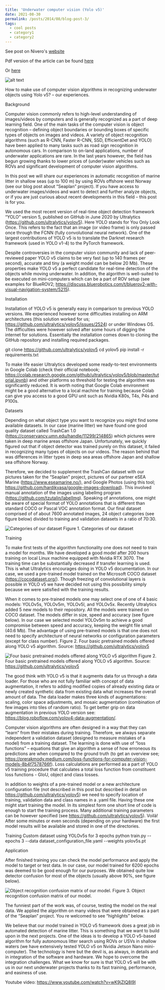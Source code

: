 ```yaml
---
title: 'Underwater computer vision (Yolo v5)'
date: 2021-08-30
permalink: /posts/2014/08/blog-post-3/
tags:
  - cool posts
  - category1
  - category2
---
```


See post on Nivero's [website](https://www.nivero.no/blogg/underwater-computer-vision)

Pdf version of the article can be found [here](https://kriszieba.github.io/files/www-nivero-no-blogg-underwater-computer-vision.pdf)

Or [here](/files/www-nivero-no-blogg-underwater-computer-vision.pdf)


![alt text](seaplan_bilde.jpg "Title")

How to make use of computer vision algorithms in recognizing underwater objects using Yolo v5? – our experiences.

Background

Computer vision commonly refers to high-level understanding of images/videos by computers and is generally recognized as a part of deep learning field. One of the main tasks of the computer vision is object recognition – defining object boundaries or bounding boxes of specific types of objects on images and videos. A variety of object recognition algorithms (such as R-CNN, Faster R-CNN, SSD, EfficientDet and YOLO) have been applied to many tasks such as road sign recognition in autonomous cars. In comparison to on-land applications, number of underwater applications are rare. In the last years however, the field has begun growing thanks to lower prices of (under)water vehicles such as ROVs and significant development of computer vision algorithms.

In this post we will share our experiences in automatic recognition of marine litter in shallow seas (up to 100 m) by using ROVs offshore west Norway (see our blog post about “Seaplan” project). If you have access to underwater images/videos and want to detect and further analyze objects, or if you are just curious about recent developments in this field – this post is for you.

We used the most recent version of real-time object detection framework “YOLO” version 5, published on GitHub in June 2020 by Ultralytics (https://github.com/ultralytics/yolov5). Here YOLO stands for You Only Look Once. This refers to the fact that an image (or video frame) is only passed once through the FCNN (fully convolutional neural network). One of the largest contributions of YOLO v5 is to translate the Darknet research framework (used in YOLO v1-4) to the PyTorch framework.

Despite controversies in the computer vision community and lack of peer-reviewed paper YOLO v5 claims to be very fast (up to 140 frames per second), accurate and tiny (a weight model can be below 20 Mb). These properties make YOLO v5 a perfect candidate for real-time detection of the objects while moving underwater. In addition, the algorithm is well-suited to be executed on mini-computers which can be a part of ROV setup (see examples for BlueROV2; https://discuss.bluerobotics.com/t/bluerov2-with-visual-navigation-system/5215).

Installation

Installation of YOLO v5 is generally easy in comparison to previous YOLO versions. We experienced however some difficulties installing on ARM architectures (this solution worked for us; https://github.com/ultralytics/yolov5/issues/2524) or under Windows OS. The difficulties were however solved after some hours of digging the internet for solutions. Essentially the installation comes down to cloning the GitHub repository and installing required packages. 

git clone https://github.com/ultralytics/yolov5  cd yolov5  pip install -r requirements.txt 

To make life easier Ultralytics developed some ready-to-test environments in Google Colab (check their official notebook; https://colab.research.google.com/github/ultralytics/yolov5/blob/master/tutorial.ipynb) and other platforms so threshold for testing the algorithm was significantly reduced. It is worth noting that Google Colab environment might be a good alternative to a local machine for training because Colab can give you access to a good GPU unit such as Nvidia K80s, T4s, P4s and P100s.  

Datasets

Depending on what object type you want to recognize you might find some available datasets. In our case (marine litter) we have found one good quality dataset called TrashCan 1.0 (https://conservancy.umn.edu/handle/11299/214865) which pictures were taken in deep marine areas offshore Japan. Unfortunately, we quickly figured out that if object detector was trained purely on this dataset, it failed in recognizing many types of objects on our videos. The reason behind that was differences in litter types in deep sea areas offshore Japan and shallow sea offshore Norway. 

Therefore, we decided to supplement the TrashCan dataset with our pictures taken for the “Seaplan” project, pictures of our partner eSEA Marine (https://www.eseamarine.no/), and Google Photos (using this tool; https://github.com/hardikvasa/google-images-download). This involved manual annotation of the images using labelImg program (https://github.com/tzutalin/labelImg). Speaking of annotations, one might be aware of special format of YOLO annotations that is different than standard COCO or Pascal VOC annotation format. Our final dataset comprised of of about 7600 annotated images, 24 object categories (see figure below) divided to training and validation datasets in a ratio of 70:30.

![Categories of our dataset](imgs1/fig1.png)
Figure 1. Categories of our dataset

Training

To make first tests of the algorithm functionality one does not need to train a model for months. We have developed a good model after 200 hours training on local Linux machine equipped with Nvidia RTX 3070. The training time can be substantially decreased if transfer learning is used. This is what Ultralytics encourages doing in YOLO v5 documentation. In our case, we used a pre-trained model trained on the Microsoft COCO dataset (https://cocodataset.org/). Though freezing of convolutional layers is possible in YOLO v5 we have decided not using this possibility simply because we were satisfied with the training results.

When it comes to pre-trained models one may select one of one of 4 basic models: YOLOv5s, YOLOv5m, YOLOv5l, and YOLOv5x. Recently Ultralytics added 5 new models to their repository. All the models were trained on COCO dataset. The models differ in size, speed and accuracy (see figure below). In our case we selected model YOLOv5m to achieve a good compromise between speed and accuracy, keeping the weight file small (40.6 Mb). The advantage of using pre-trained models is that one does not need to specify architecture of neural networks or configuration parameters (except for class number).
Figure 2. Four basic pretrained models offered along YOLO v5 algorithm. Source: https://github.com/ultralytics/yolov5

![Four basic pretrained models offered along YOLO v5 algorithm](imgs1/fig2.png)
Figure 2. Four basic pretrained models offered along YOLO v5 algorithm. Source: https://github.com/ultralytics/yolov5

The good think with YOLO v5 is that it augments data for us through a data loader. For those who are not fully familiar with concept of data augmentation, it refers to adding modified copies of already existing data or newly created synthetic data from existing data what increases the overall amount of data. The data loader makes three kinds of augmentations: scaling, color space adjustments, and mosaic augmentation (combination of few images into tiles of random ratio). To get better grip on data augmentation in previous YOLO version see: https://blog.roboflow.com/yolov4-data-augmentation/.  

Computer vision algorithms are often designed in a way that they can “learn” from their mistakes during training. Therefore, we always separate independent a validation dataset (designed to measure mistakes of a model) from a training dataset. The learning is done with use of “loss functions” – equations that give an algorithm a sense of how erroneous its predictions are when compared to the ground truth (to get an overview see; https://prerakmody.medium.com/loss-functions-for-computer-vision-models-8b4f7578766f). Loss calculations are performed as a part of YOLO v5 training procedure that calculates a total loss function from constituent loss functions - GIoU, object and class losses. 

In addition to weights of a pre-trained model or a new architecture configuration file (not described in this post but described in detail on https://github.com/ultralytics/yolov5) we need to specify location of training, validation data and class names in a .yaml file. Having these one might start training the model. In its simplest form one short line of code is enough to start the training process. Many additional training parameters can be however specified (see https://github.com/ultralytics/yolov5). Voilà! After some minutes or even seconds (depending on your hardware) the first model results will be available and stored in one of the directories. 

Training Custom dataset using YOLOv5s for 3 epochs 
python train.py --epochs 3 --data dataset_configuration_file.yaml --weights yolov5s.pt

Application

After finished training you can check the model performance and apply the model to target or test data. In our case, our model trained for 6200 epochs was deemed to be good enough for our purposes. We obtained quite low detector confusion for most of the objects (usually above 90%, see figure below).

![Object recognition confusion matrix of our model.](imgs1/fig3.png)
Figure 3. Object recognition confusion matrix of our model.

The funniest part of the work was, of course, testing the model on the real data. We applied the algorithm on many videos that were obtained as a part of the “Seaplan” project. You re welcomed to see “highlights” below.

We believe that our model trained in YOLO v5 framework does a great job in automated detection of marine litter. This is something that we want to build upon in the next projects. One of the ideas is to develop a YOLO v5-based algorithm for fully autonomous litter search using ROVs or USVs in shallow waters (we have extensively tested YOLO v5 on Nvidia Jetson Nano mini-computer). The technology is here but the devil is, as always, in details and in integration of the software and hardware. We hope to overcome the integration challenges. What we know for sure is that YOLO v5 will be with us in our next underwater projects thanks to its fast training, performance, and easiness of use.

Youtube video: https://www.youtube.com/watch?v=wK9jZIQ8l9I
